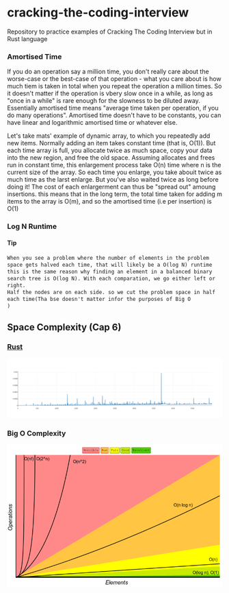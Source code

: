 # cracking-the-coding-interview
Repository to practice examples of Cracking The Coding Interview but in Rust language

### Amortised Time
If you do an operation say a million time, you don't really care about the worse-case or the best-case of that operation - what you care about is how much
tiem is taken in total when you repeat the operation a million times.
So it doesn't matter if the operation is vbery slow once in a while, as long as "once in a while" is rare enough for the slowness to be diluted away. Essentially amortised time means
"average time taken per operation, if you do many operations". Amortised time doesn't have to be constants, you can have linear and logarithmic amortised time or whatever else.

Let's take mats' example of dynamic array, to which you repeatedly add new items. Normally adding an item takes constant time (that is, O(1)). But each time array is full, you allocate twice as much space,
copy your data into the new region, and free the old space. Assuming allocates and frees run in constant time, this enlargement process take O(n) time where n is the current size of the array.
So each time you enlarge, you take abouit twice as much time as the larst enlarge. But you've also waited twice as long before doing it! The cost of each enlargerment can thus be "spread out" amoung insertions.
this means that in the long term, the total time taken for adding m items to the array is O(m), and so the amortised time (i.e per insertion) is O(1)

### Log N Runtime
#### Tip
    When you see a problem where the number of elements in the problem space gets halved each time, that will likely be a O(log N) runtime
    this is the same reason why finding an element in a balanced binary search tree is O(log N). With each comparation, we go either left or right.
    Half the nodes are on each side. so we cut the problem space in half each time(Tha bse doesn't matter infor the purposes of Big O             )

## Space Complexity (Cap 6)

### [Rust](https://github.com/mateovelilla/cracking-the-coding-interview/tree/main/cap_6/Rust/space_complexity)
![Space Complexity In Rust](https://github.com/mateovelilla/cracking-the-coding-interview/blob/main/cap_6/Rust/space_complexity/chart.png?raw=true)

### Big O Complexity
![Big O Complexity](https://github.com/mateovelilla/cracking-the-coding-interview/blob/main/imgs/big-o-all.png?raw=true)